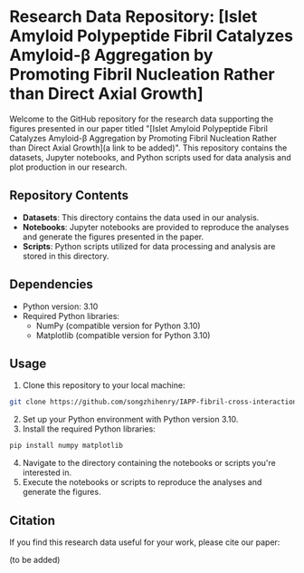 # Research Data Repository: [Islet Amyloid Polypeptide Fibril Catalyzes Amyloid-β Aggregation by Promoting Fibril Nucleation Rather than Direct Axial Growth]

Welcome to the GitHub repository for the research data supporting the figures presented in our paper titled "[Islet Amyloid Polypeptide Fibril Catalyzes Amyloid-β Aggregation by Promoting Fibril Nucleation Rather than Direct Axial Growth](a link to be added)". This repository contains the datasets, Jupyter notebooks, and Python scripts used for data analysis and plot production in our research.


## Repository Contents

- **Datasets**: This directory contains the data used in our analysis.
- **Notebooks**: Jupyter notebooks are provided to reproduce the analyses and generate the figures presented in the paper.
- **Scripts**: Python scripts utilized for data processing and analysis are stored in this directory.

## Dependencies

- Python version: 3.10
- Required Python libraries:
  - NumPy (compatible version for Python 3.10)
  - Matplotlib (compatible version for Python 3.10)

## Usage

1. Clone this repository to your local machine:

```bash
git clone https://github.com/songzhihenry/IAPP-fibril-cross-interaction-Abeta
```

2. Set up your Python environment with Python version 3.10.
3. Install the required Python libraries:

```bash
pip install numpy matplotlib
```

4. Navigate to the directory containing the notebooks or scripts you're interested in.
5. Execute the notebooks or scripts to reproduce the analyses and generate the figures.

## Citation

If you find this research data useful for your work, please cite our paper:

(to be added)